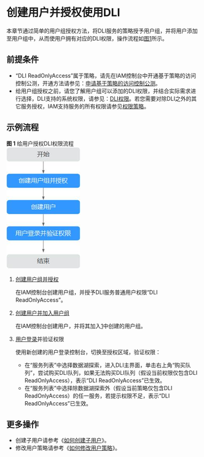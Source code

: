 # 创建用户并授权使用DLI<a name="dli_01_0418"></a>

本章节通过简单的用户组授权方法，将DLI服务的策略授予用户组，并将用户添加至用户组中，从而使用户拥有对应的DLI权限，操作流程如[图1](#fig4118155455715)所示。

## 前提条件<a name="section3299192113013"></a>

-   “DLI ReadOnlyAccess”属于策略，请先在IAM控制台中开通基于策略的访问控制公测，开通方法请参见：[申请基于策略的访问控制公测](https://support.huaweicloud.com/usermanual-iam/iam_01_019.html)。
-   给用户组授权之前，请您了解用户组可以添加的DLI权限，并结合实际需求进行选择，DLI支持的系统权限，请参见：[DLI权限](权限概览.md#section6224422143120)。若您需要对除DLI之外的其它服务授权，IAM支持服务的所有权限请参见[权限策略](https://support.huaweicloud.com/permissions/policy_list.html?product=dli)。

## 示例流程<a name="section63665495717"></a>

**图 1**  给用户授权DLI权限流程<a name="fig4118155455715"></a>  
![](figures/给用户授权DLI权限流程.jpg "给用户授权DLI权限流程")

1.  <a name="li79820451378"></a>[创建用户组并授权](https://support.huaweicloud.com/usermanual-iam/zh-cn_topic_0046611269.html)

    在IAM控制台创建用户组，并授予DLI服务普通用户权限“DLI ReadOnlyAccess”。

2.  [创建用户并加入用户组](https://support.huaweicloud.com/usermanual-iam/zh-cn_topic_0046611303.html)

    在IAM控制台创建用户，并将其加入[1](#li79820451378)中创建的用户组。

3.  [用户登录](https://support.huaweicloud.com/usermanual-iam/iam_01_0552.html)并验证权限

    使用新创建的用户登录控制台，切换至授权区域，验证权限：

    -   在“服务列表”中选择数据湖探索，进入DLI主界面，单击右上角“购买队列”，尝试购买DLI队列，如果无法购买DLI队列（假设当前权限仅包含DLI ReadOnlyAccess），表示“DLI ReadOnlyAccess”已生效。
    -   在“服务列表”中选择除数据湖探索外（假设当前策略仅包含DLI ReadOnlyAccess）的任一服务，若提示权限不足，表示“DLI ReadOnlyAccess”已生效。


## 更多操作<a name="section3349026153513"></a>

-   创建子用户请参考《[如何创建子用户](https://support.huaweicloud.com/dli_faq/dli_03_0018.html)》。
-   修改用户策略请参考《[如何修改用户策略](https://support.huaweicloud.com/dli_faq/dli_03_0019.html)》。

